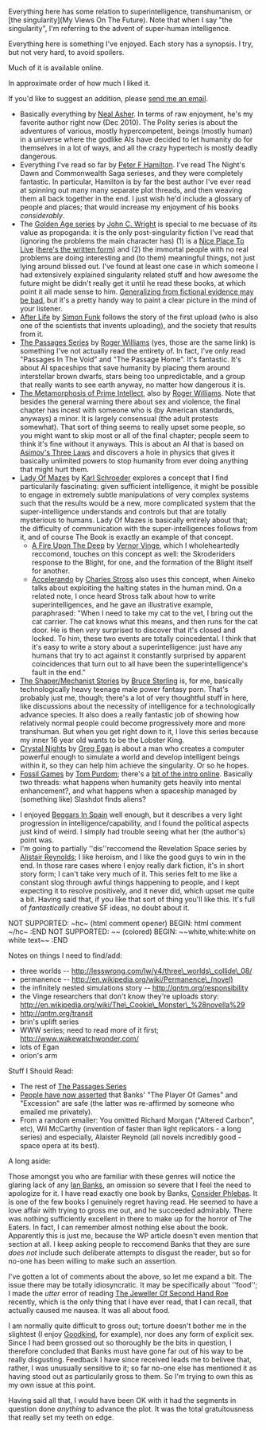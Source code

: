 Everything here has some relation to superintelligence, transhumanism,
or [the singularity](My Views On The Future). Note that when I say "the
singularity", I'm referring to the advent of super-human intelligence.

Everything here is something I've enjoyed. Each story has a synopsis. I
try, but not very hard, to avoid spoilers.

Much of it is available online.

In approximate order of how much I liked it.

If you'd like to suggest an addition, please [send me an
email](mailto:rlpowell@digitalkingdom.org).

-   Basically everything by [Neal
    Asher](http://en.wikipedia.org/wiki/Neal_Asher). In terms of raw
    enjoyment, he's my favorite author right now (Dec 2010). The Polity
    series is about the adventures of various, mostly hypercompetent,
    beings (mostly human) in a universe where the godlike AIs have
    decided to let humanity do for themselves in a lot of ways, and all
    the crazy hypertech is mostly deadly dangerous.
-   Everything I've read so far by [Peter F
    Hamilton](http://www.peterfhamilton.co.uk/). I've read The Night's
    Dawn and Commonwealth Saga serieses, and they were
    completely fantastic. In particular, Hamilton is by far the best
    author I've ever read at spinning out many many separate plot
    threads, and then weaving them all back together in the end. I just
    wish he'd include a glossary of people and places; that would
    increase my enjoyment of his books *considerably*.
-   The [Golden Age
    series](http://en.wikipedia.org/wiki/The_Golden_Age_(novel_series))
    by [John C.
    Wright](http://en.wikipedia.org/wiki/John_C._Wright_(author)) is
    special to me becuase of its value as propoganda: it is the only
    post-singularity fiction I've read that (ignoring the problems the
    main character has) (1) is a [Nice Place To
    Live](http://dotsub.com/view/96f08002-1f65-45d1-ba97-a8cc05784d94)
    ([here's the written
    form](http://lesswrong.com/lw/xy/the_fun_theory_sequence/)) and (2)
    the immortal people with no real problems are doing interesting and
    (to them) meaningful things, not just lying around blissed out. I've
    found at least one case in which someone I had extensively explained
    singularity related stuff and how awesome the future might be didn't
    really get it until he read these books, at which point it all made
    sense to him. [Generalizing from fictional evidence may be
    bad](http://lesswrong.com/lw/k9/the_logical_fallacy_of_generalization_from/),
    but it's a pretty handy way to paint a clear picture in the mind of
    your listener.
-   [After Life](http://sifter.org/~simon/AfterLife/) by [Simon
    Funk](http://sifter.org/~simon/) follows the story of the first
    upload (who is also one of the scientists that invents uploading),
    and the society that results from it.
-   [The Passages Series](http://localroger.com/) by [Roger
    Williams](http://localroger.com/) (yes, those are the same link) is
    something I've not actually read the entirety of. In fact, I've only
    read "Passages In The Void" and "The Passage Home". It's fantastic.
    It's about AI spaceships that save humanity by placing them around
    interstellar brown dwarfs, stars being too unpredictable, and a
    group that really wants to see earth anyway, no matter how dangerous
    it is.
-   [The Metamorphosis of Prime
    Intellect](http://localroger.com/prime-intellect/index.html), also
    by [Roger Williams](http://localroger.com/). Note that besides the
    general warning there about sex and violence, the final chapter has
    incest with someone who is (by American standards, anyways) a minor.
    It is largely consensual (the adult protests somewhat). That sort of
    thing seems to really upset some people, so you might want to skip
    most or all of the final chapter; people seem to think it's fine
    without it anyways. This is about an AI that is based on [Asimov's
    Three Laws](http://www.asimovlaws.com/) and discovers a hole in
    physics that gives it basically unlimited powers to stop humanity
    from ever doing anything that might hurt them.
-   [Lady Of Mazes](http://www.kschroeder.com/my-books/lady-of-mazes) by
    [Karl Schroeder](http://www.kschroeder.com/) explores a concept that
    I find particularily fascinating: given sufficient intelligence, it
    might be possible to engage in extremely subtle manipulations of
    very complex systems such that the results would be a new, more
    complicated system that the super-intelligence understands and
    controls but that are totally mysterious to humans. Lady Of Mazes is
    basically entirely about that; the difficulty of communication with
    the super-intelligences follows from it, and of course The Book is
    exactly an example of that concept.
    -   [A Fire Upon The
        Deep](http://en.wikipedia.org/wiki/A_Fire_Upon_the_Deep) by
        [Vernor Vinge](http://en.wikipedia.org/wiki/Vernor_Vinge), which
        I wholeheartedly reccomond, touches on this concept as well: the
        Skroderiders response to the Blight, for one, and the formation
        of the Blight itself for another.
    -   [Accelerando](http://en.wikipedia.org/wiki/Accelerando_(novel))
        by [Charles Stross](http://www.antipope.org/charlie/) also uses
        this concept, when Aineko talks about exploiting the halting
        states in the human mind. On a related note, I once heard Stross
        talk about how to write superintelligences, and he gave an
        illustrative example, paraphrased: "When I need to take my cat
        to the vet, I bring out the cat carrier. The cat knows what this
        means, and then runs for the cat door. He is then *very*
        surprised to discover that it's closed and locked. To him, these
        two events are totally coincedental. I think that it's easy to
        write a story about a superintelligence: just have any humans
        that try to act against it constantly surprised by apparent
        coincidences that turn out to all have been the
        superintelligence's fault in the end."
-   [The Shaper/Mechanist
    Stories](http://en.wikipedia.org/wiki/Shaper/Mechanist_universe) by
    [Bruce Sterling](http://en.wikipedia.org/wiki/Bruce_Sterling) is,
    for me, basically technologically heavy teenage male power
    fantasy porn. That's probably just me, though; there's a lot of very
    thoughtful stuff in here, like discussions about the necessity of
    intelligence for a technologically advance species. It also does a
    really fantastic job of showing how relatively normal people could
    become progressively more and more transhuman. But when you get
    right down to it, I love this series because my inner 16 year old
    wants to be the Lobster King.
-   [Crystal
    Nights](http://ttapress.com/553/crystal-nights-by-greg-egan/) by
    [Greg Egan](http://gregegan.customer.netspace.net.au/) is about a
    man who creates a computer powerful enough to simulate a world and
    develop intelligent beings within it, so they can help him achieve
    the singularity. Or so he hopes.
-   [Fossil
    Games](http://www.fictionwise.com/servlet/mw?a=v&t=book.htm&bi=86)
    by [Tom Purdom](http://www.philart.net/tompurdom/); there's a [bit
    of the intro online](http://www.philart.net/tompurdom/fossil.htm).
    Basically two threads: what happens when humanity gets heavily into
    mental enhancement?, and what happens when a spaceship managed by
    (something like) Slashdot finds aliens?

<!-- -->

-   I enjoyed [Beggars In
    Spain](http://en.wikipedia.org/wiki/Beggars_in_Spain) well enough,
    but it describes a very light progression in
    intelligence/capability, and I found the political aspects just kind
    of weird. I simply had trouble seeing what her (the author's)
    point was.
-   I'm going to partially ''dis''reccomend the Revelation Space series
    by [Alistair Reynolds](http://voxish.tripod.com/); I like heroism,
    and I like the good guys to win in the end. In those rare cases
    where I enjoy really dark fiction, it's in short story form; I can't
    take very much of it. This series felt to me like a constant slog
    through awful things happening to people, and I kept expecting it to
    resolve positively, and it never did, which upset me quite a bit.
    Having said that, if you like that sort of thing you'll like this.
    It's full of *fantastically* creative SF ideas, no doubt about it.

 NOT SUPPORTED: \~hc\~ (html comment opener) BEGIN: 
html comment
 \~/hc\~ :END 
 NOT SUPPORTED: \~\~ (colored) BEGIN: \~\~white,white:white on white text\~\~ :END 

Notes on things I need to find/add:

-   three worlds --
    http://lesswrong.com/lw/y4/three\_worlds\_collide\_08/
-   permanence -- http://en.wikipedia.org/wiki/Permanence\_(novel)
-   the infinitely nested simulations story --
    http://qntm.org/responsibility
-   the Vinge researchers that don't know they're uploads story:
    http://en.wikipedia.org/wiki/The\_Cookie\_Monster\_%28novella%29
-   http://qntm.org/transit
-   brin's uplift series
-   WWW series; need to read more of it first;
    http://www.wakewatchwonder.com/
-   lots of Egan
-   orion's arm

Stuff I Should Read:

-   The rest of [The Passages Series](http://localroger.com/)
-   [People have now
    asserted](http://lesswrong.com/r/discussion/lw/3ju/looking_for_some_pieces_of_transhumanist_fiction/)
    that Banks' "The Player Of Games" and "Excession" are safe (the
    latter was re-affirmed by someone who emailed me privately).
-   From a random emailer: You omitted Richard Morgan ("Altered Carbon",
    etc), Wil McCarthy (invention of faster than light replicators - a
    long series) and especially, Alaister Reynold (all novels incredibly
    good - space opera at its best).

A long aside:

Those amongst you who are familiar with these genres will notice the
glaring lack of any [Ian
Banks](http://en.wikipedia.org/wiki/Iain_Banks), an omission so severe
that I feel the need to apologize for it. I have read exactly one book
by Banks, [Consider
Phlebas](http://en.wikipedia.org/wiki/Consider_Phlebas). It is one of
the few books I genuinely regret having read. He seemed to have a love
affair with trying to gross me out, and he succeeded admirably. There
was nothing sufficiently excellent in there to make up for the horror of
The Eaters. In fact, I can remember almost nothing else about the book.
Apparently this is just me, because the WP article doesn't even mention
that section at all. I keep asking people to reccomend Banks that they
are sure *does not* include such deliberate attempts to disgust the
reader, but so for no-one has been willing to make such an assertion.

I've gotten a lot of comments about the above, so let me expand a bit.
The issue there may be totally idiosyncratic. It may be specifically
about ''food''; I made the *utter* error of reading [The Jeweller Of
Second Hand Roe](http://www.isfdb.org/cgi-bin/title.cgi?1004045)
recently, which is the only thing that I have ever read, that I can
recall, that actually caused me nausea. It was all about food.

I am normally quite difficult to gross out; torture doesn't bother me in
the slightest (I enjoy
[Goodkind](http://en.wikipedia.org/wiki/The_Sword_of_Truth), for
example), nor does any form of explicit sex. Since I had been grossed
out so thoroughly be the bits in question, I therefore concluded that
Banks must have gone far out of his way to be really disgusting.
Feedback I have since received leads me to belivee that, rather, I was
unusually sensitive to it; so far no-one else has mentioned it as having
stood out as particularily gross to them. So I'm trying to own this as
my own issue at this point.

Having said all that, I would have been OK with it had the segments in
question done *anything* to advance the plot. It was the total
gratuitousness that really set my teeth on edge.
